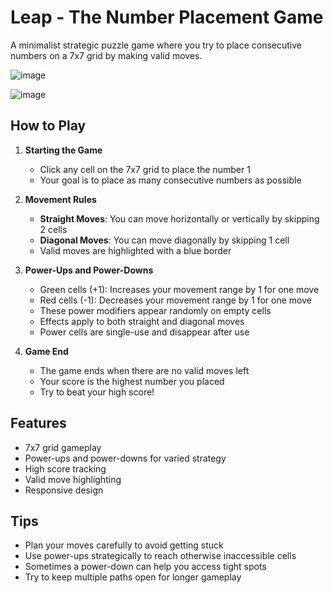 # Leap - The Number Placement Game

A minimalist strategic puzzle game where you try to place consecutive numbers on a 7x7 grid by making valid moves.

![image](https://github.com/user-attachments/assets/beb5d92e-0523-4138-bafb-836d3bb6b889)

![image](https://github.com/user-attachments/assets/1a4e6ebe-121d-4b1b-acfa-3e10733c6982)


## How to Play

1. **Starting the Game**
   - Click any cell on the 7x7 grid to place the number 1
   - Your goal is to place as many consecutive numbers as possible

2. **Movement Rules**
   - **Straight Moves**: You can move horizontally or vertically by skipping 2 cells
   - **Diagonal Moves**: You can move diagonally by skipping 1 cell
   - Valid moves are highlighted with a blue border

3. **Power-Ups and Power-Downs**
   - Green cells (+1): Increases your movement range by 1 for one move
   - Red cells (-1): Decreases your movement range by 1 for one move
   - These power modifiers appear randomly on empty cells
   - Effects apply to both straight and diagonal moves
   - Power cells are single-use and disappear after use

4. **Game End**
   - The game ends when there are no valid moves left
   - Your score is the highest number you placed
   - Try to beat your high score!

## Features

- 7x7 grid gameplay
- Power-ups and power-downs for varied strategy
- High score tracking
- Valid move highlighting
- Responsive design

## Tips

- Plan your moves carefully to avoid getting stuck
- Use power-ups strategically to reach otherwise inaccessible cells
- Sometimes a power-down can help you access tight spots
- Try to keep multiple paths open for longer gameplay

